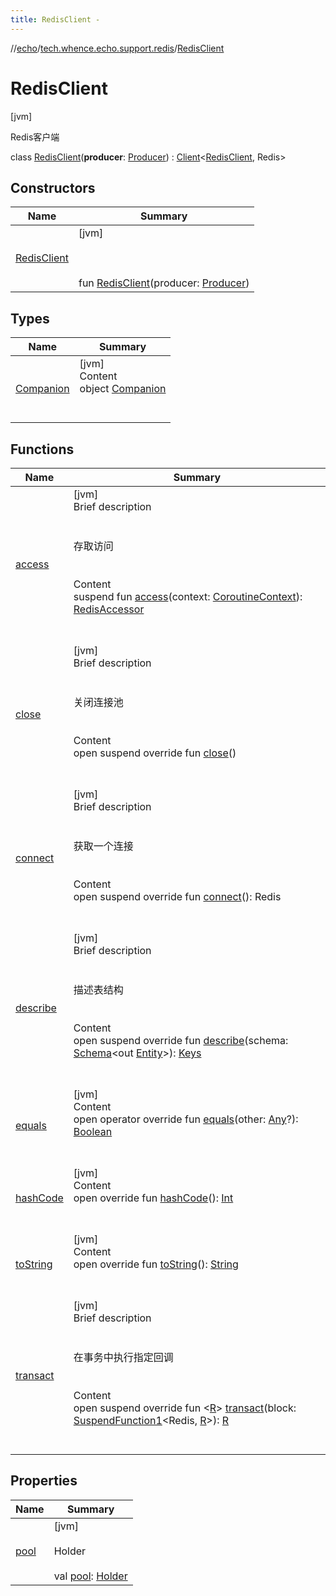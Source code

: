 ```yaml
---
title: RedisClient -
---
```

//[echo](../../index.md)/[tech.whence.echo.support.redis](../index.md)/[RedisClient](index.md)



# RedisClient  
 [jvm] 

Redis客户端

class [RedisClient](index.md)(**producer**: [Producer](../../tech.whence.echo.function/-producer/index.md)<Redis>) : [Client](../../tech.whence.echo.dal.dao/-client/index.md)<[RedisClient](index.md), Redis>    


## Constructors  
  
|  Name|  Summary| 
|---|---|
| [RedisClient](-redis-client.md)|  [jvm] <br><br><br><br>fun [RedisClient](-redis-client.md)(producer: [Producer](../../tech.whence.echo.function/-producer/index.md)<Redis>)   <br>


## Types  
  
|  Name|  Summary| 
|---|---|
| [Companion](-companion/index.md)| [jvm]  <br>Content  <br>object [Companion](-companion/index.md)  <br><br><br>


## Functions  
  
|  Name|  Summary| 
|---|---|
| [access](access.md)| [jvm]  <br>Brief description  <br><br><br>存取访问<br><br>  <br>Content  <br>suspend fun [access](access.md)(context: [CoroutineContext](https://kotlinlang.org/api/latest/jvm/stdlib/kotlin.coroutines/-coroutine-context/index.html)): [RedisAccessor](../-redis-accessor/index.md)  <br><br><br>
| [close](close.md)| [jvm]  <br>Brief description  <br><br><br>关闭连接池<br><br>  <br>Content  <br>open suspend override fun [close](close.md)()  <br><br><br>
| [connect](connect.md)| [jvm]  <br>Brief description  <br><br><br>获取一个连接<br><br>  <br>Content  <br>open suspend override fun [connect](connect.md)(): Redis  <br><br><br>
| [describe](describe.md)| [jvm]  <br>Brief description  <br><br><br>描述表结构<br><br>  <br>Content  <br>open suspend override fun [describe](describe.md)(schema: [Schema](../../tech.whence.echo.dal.schema/-schema/index.md)<out [Entity](../../tech.whence.echo.dal.entity/-entity/index.md)>): [Keys](../../tech.whence.echo.dal.schema.key/-keys/index.md)  <br><br><br>
| [equals](../../tech.whence.echo.webclient.response.exception/-response-unrecognized-exception/index.md#kotlin/Any/equals/#kotlin.Any?/PointingToDeclaration/)| [jvm]  <br>Content  <br>open operator override fun [equals](../../tech.whence.echo.webclient.response.exception/-response-unrecognized-exception/index.md#kotlin/Any/equals/#kotlin.Any?/PointingToDeclaration/)(other: [Any](https://kotlinlang.org/api/latest/jvm/stdlib/kotlin/-any/index.html)?): [Boolean](https://kotlinlang.org/api/latest/jvm/stdlib/kotlin/-boolean/index.html)  <br><br><br>
| [hashCode](../../tech.whence.echo.webclient.response.exception/-response-unrecognized-exception/index.md#kotlin/Any/hashCode/#/PointingToDeclaration/)| [jvm]  <br>Content  <br>open override fun [hashCode](../../tech.whence.echo.webclient.response.exception/-response-unrecognized-exception/index.md#kotlin/Any/hashCode/#/PointingToDeclaration/)(): [Int](https://kotlinlang.org/api/latest/jvm/stdlib/kotlin/-int/index.html)  <br><br><br>
| [toString](../../tech.whence.echo.webclient.response.exception/-response-unrecognized-exception/index.md#kotlin/Any/toString/#/PointingToDeclaration/)| [jvm]  <br>Content  <br>open override fun [toString](../../tech.whence.echo.webclient.response.exception/-response-unrecognized-exception/index.md#kotlin/Any/toString/#/PointingToDeclaration/)(): [String](https://kotlinlang.org/api/latest/jvm/stdlib/kotlin/-string/index.html)  <br><br><br>
| [transact](transact.md)| [jvm]  <br>Brief description  <br><br><br>在事务中执行指定回调<br><br>  <br>Content  <br>open suspend override fun <[R](transact.md)> [transact](transact.md)(block: [SuspendFunction1](https://kotlinlang.org/api/latest/jvm/stdlib/kotlin.coroutines/-suspend-function1/index.html)<Redis, [R](transact.md)>): [R](transact.md)  <br><br><br>


## Properties  
  
|  Name|  Summary| 
|---|---|
| [pool](index.md#tech.whence.echo.support.redis/RedisClient/pool/#/PointingToDeclaration/)|  [jvm] <br><br>Holder<Redis><br><br>val [pool](index.md#tech.whence.echo.support.redis/RedisClient/pool/#/PointingToDeclaration/): [Holder](../../tech.whence.echo.container/-holder/index.md)<Redis>   <br>

